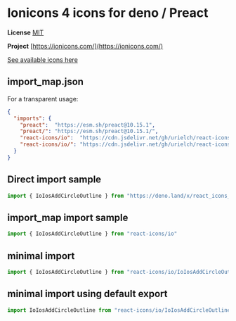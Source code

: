 # Ionicons 4 icons for deno / Preact

**License** [MIT](https://github.com/ionic-team/ionicons/blob/master/LICENSE)

**Project** [https://ionicons.com/](https://ionicons.com/)

[See available icons here](https://react-icons.github.io/react-icons/icons?name=io)

## import_map.json

For a transparent usage:

```json
{
  "imports": {
    "preact":  "https://esm.sh/preact@10.15.1",
    "preact/": "https://esm.sh/preact@10.15.1/",
    "react-icons/io":  "https://cdn.jsdelivr.net/gh/urielch/react-icons-io@1.0.6/mod.ts",
    "react-icons/io/": "https://cdn.jsdelivr.net/gh/urielch/react-icons-io@1.0.6/ico/",
  }
}
```

## Direct import sample

```ts
import { IoIosAddCircleOutline } from "https://deno.land/x/react_icons_io@1.0.6/mod.ts"
```

## import_map import sample

```ts
import { IoIosAddCircleOutline } from "react-icons/io"
```

## minimal import

```ts
import { IoIosAddCircleOutline } from "react-icons/io/IoIosAddCircleOutline.ts"
```

## minimal import using default export

```ts
import IoIosAddCircleOutline from "react-icons/io/IoIosAddCircleOutline.ts"
```

